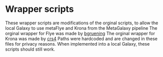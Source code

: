 # Wrapper scripts

These wrapper scripts are modifications of the orginal scripts, to allow the local Galaxy to use metaFlye and Krona from the MetaGalaxy pipeline
The orginal wrapper for Flye was made by [bgruening](https://github.com/bgruening/galaxytools/tree/master/tools/flye)
The orginal wrapper for Krona was made by [crs4](https://github.com/galaxyproject/tools-iuc/tree/master/tools/taxonomy_krona_chart)
Paths were hardcoded and are changed in these files for privacy reasons. When implemented into a local Galaxy, these scripts should still work.
